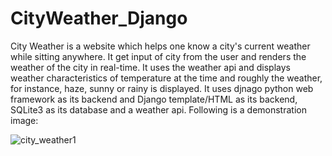 # CityWeather_Django

City Weather is a website which helps one know a city's current weather while sitting anywhere. It get input of city from the user and renders the weather of the city in real-time. It uses the weather api and displays weather characteristics of temperature at the time and roughly the weather, for instance, haze, sunny or rainy is displayed. It uses djnago python web framework as its backend and Django template/HTML as its backend, SQLite3 as its database and a weather api. Following is a demonstration image:

![city_weather1](https://user-images.githubusercontent.com/90515944/171591847-f8bad9d3-65c6-4afd-9090-b088a5ae57c9.png)
